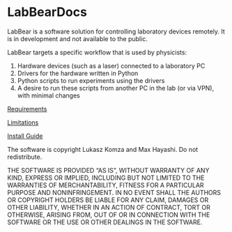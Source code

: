 # LabBearDocs

LabBear is a software solution for controlling laboratory devices remotely. It is in development and not available to the public.

LabBear targets a specific workflow that is used by physicists:
1. Hardware devices (such as a laser) connected to a laboratory PC
2. Drivers for the hardware written in Python
3. Python scripts to run experiments using the drivers
4. A desire to run these scripts from another PC in the lab (or via VPN), with minimal changes

[Requirements](REQUIREMENTS.md)

[Limitations](LIMITATIONS.md)

[Install Guide](INSTALL.md)

The software is copyright Lukasz Komza and Max Hayashi. Do not redistribute.

THE SOFTWARE IS PROVIDED “AS IS”, WITHOUT WARRANTY OF ANY KIND, EXPRESS OR IMPLIED, INCLUDING BUT NOT LIMITED TO THE WARRANTIES OF MERCHANTABILITY, FITNESS FOR A PARTICULAR PURPOSE AND NONINFRINGEMENT. IN NO EVENT SHALL THE AUTHORS OR COPYRIGHT HOLDERS BE LIABLE FOR ANY CLAIM, DAMAGES OR OTHER LIABILITY, WHETHER IN AN ACTION OF CONTRACT, TORT OR OTHERWISE, ARISING FROM, OUT OF OR IN CONNECTION WITH THE SOFTWARE OR THE USE OR OTHER DEALINGS IN THE SOFTWARE.
